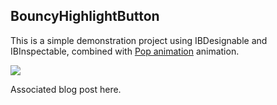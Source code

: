 ## BouncyHighlightButton ##

This is a simple demonstration project using IBDesignable and IBInspectable, combined with [Pop animation](https://github.com/facebook/pop) animation.

![](https://media.giphy.com/media/10tauOKihB325G/giphy.gif)

Associated blog post here.
